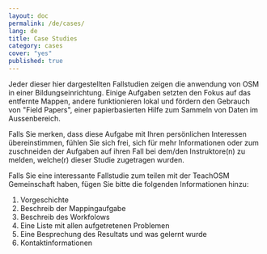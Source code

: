 ```yaml
---
layout: doc
permalink: /de/cases/
lang: de
title: Case Studies
category: cases
cover: "yes"
published: true
---
```

 
Jeder dieser hier dargestellten Fallstudien zeigen die anwendung von OSM in einer Bildungseinrichtung. Einige Aufgaben setzten den Fokus auf das entfernte Mappen, andere funktionieren lokal und fördern den Gebrauch von "Field Papers", einer papierbasierten Hilfe zum Sammeln von Daten im Aussenbereich.

Falls Sie merken, dass diese Aufgabe mit Ihren persönlichen Interessen übereinstimmen, fühlen Sie sich frei, sich für mehr Informationen oder zum zuschneiden der Aufgaben auf ihren Fall bei dem/den Instruktore(n) zu melden, welche(r) dieser Studie zugetragen wurden.


Falls Sie eine interessante Fallstudie zum teilen mit der TeachOSM Gemeinschaft haben, fügen Sie bitte die folgenden Informationen hinzu:

1. Vorgeschichte
2. Beschreib der Mappingaufgabe
3. Beschreib des Workfolows
4. Eine Liste mit allen aufgetretenen Problemen
5. Eine Besprechung des Resultats und was gelernt wurde
6. Kontaktinformationen
